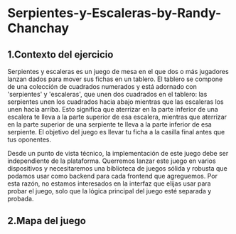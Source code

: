 # Serpientes-y-Escaleras-by-Randy-Chanchay

## 1.Contexto del ejercicio
Serpientes y escaleras es un juego de mesa en el que dos o más jugadores lanzan dados para mover sus fichas en un tablero. El tablero se compone de una colección de cuadrados numerados y está adornado con 'serpientes' y 'escaleras', que unen dos cuadrados en el tablero: las serpientes unen los cuadrados hacia abajo mientras que las escaleras los unen hacia arriba. Esto significa que aterrizar en la parte inferior de una escalera te lleva a la parte superior de esa escalera, mientras que aterrizar en la parte superior de una serpiente te lleva a la parte inferior de esa serpiente. El objetivo del juego es llevar tu ficha a la casilla final antes que tus oponentes.

Desde un punto de vista técnico, la implementación de este juego debe ser independiente de la plataforma. Querremos lanzar este juego en varios dispositivos y necesitaremos una biblioteca de juegos sólida y robusta que podamos usar como backend para cada frontend que agreguemos. Por esta razón, no estamos interesados en la interfaz que elijas usar para probar el juego, solo que la lógica principal del juego esté separada y probada.

## 2.Mapa del juego

